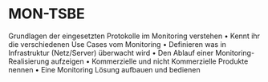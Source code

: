 # MON-TSBE
Grundlagen der eingesetzten Protokolle im Monitoring verstehen • Kennt ihr die verschiedenen Use Cases vom Monitoring • Definieren was in Infrastruktur (Netz/Server) überwacht wird • Den Ablauf einer Monitoring-Realisierung aufzeigen • Kommerzielle und nicht Kommerzielle Produkte nennen • Eine Monitoring Lösung aufbauen und bedienen
